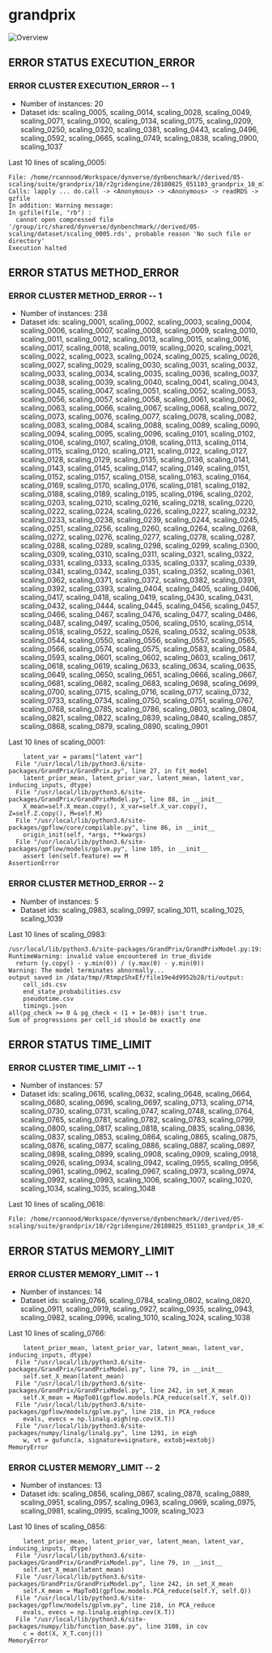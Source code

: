 # grandprix
![Overview](grandprix.svg)

## ERROR STATUS EXECUTION_ERROR

### ERROR CLUSTER EXECUTION_ERROR -- 1

 * Number of instances: 20
 * Dataset ids: scaling_0005, scaling_0014, scaling_0028, scaling_0049, scaling_0071, scaling_0100, scaling_0134, scaling_0175, scaling_0209, scaling_0250, scaling_0320, scaling_0381, scaling_0443, scaling_0496, scaling_0592, scaling_0665, scaling_0749, scaling_0838, scaling_0900, scaling_1037

Last 10 lines of scaling_0005:
```
File: /home/rcannood/Workspace/dynverse/dynbenchmark//derived/05-scaling/suite/grandprix/10/r2gridengine/20180825_051103_grandprix_10_m7yr1UBI3i/log/log.5.e.txt
Calls: lapply ... do.call -> <Anonymous> -> <Anonymous> -> readRDS -> gzfile
In addition: Warning message:
In gzfile(file, "rb") :
  cannot open compressed file '/group/irc/shared/dynverse/dynbenchmark//derived/05-scaling/dataset/scaling_0005.rds', probable reason 'No such file or directory'
Execution halted
```

## ERROR STATUS METHOD_ERROR

### ERROR CLUSTER METHOD_ERROR -- 1

 * Number of instances: 238
 * Dataset ids: scaling_0001, scaling_0002, scaling_0003, scaling_0004, scaling_0006, scaling_0007, scaling_0008, scaling_0009, scaling_0010, scaling_0011, scaling_0012, scaling_0013, scaling_0015, scaling_0016, scaling_0017, scaling_0018, scaling_0019, scaling_0020, scaling_0021, scaling_0022, scaling_0023, scaling_0024, scaling_0025, scaling_0026, scaling_0027, scaling_0029, scaling_0030, scaling_0031, scaling_0032, scaling_0033, scaling_0034, scaling_0035, scaling_0036, scaling_0037, scaling_0038, scaling_0039, scaling_0040, scaling_0041, scaling_0043, scaling_0045, scaling_0047, scaling_0051, scaling_0052, scaling_0053, scaling_0056, scaling_0057, scaling_0058, scaling_0061, scaling_0062, scaling_0063, scaling_0066, scaling_0067, scaling_0068, scaling_0072, scaling_0073, scaling_0076, scaling_0077, scaling_0078, scaling_0082, scaling_0083, scaling_0084, scaling_0088, scaling_0089, scaling_0090, scaling_0094, scaling_0095, scaling_0096, scaling_0101, scaling_0102, scaling_0106, scaling_0107, scaling_0108, scaling_0113, scaling_0114, scaling_0115, scaling_0120, scaling_0121, scaling_0122, scaling_0127, scaling_0128, scaling_0129, scaling_0135, scaling_0136, scaling_0141, scaling_0143, scaling_0145, scaling_0147, scaling_0149, scaling_0151, scaling_0152, scaling_0157, scaling_0158, scaling_0163, scaling_0164, scaling_0169, scaling_0170, scaling_0176, scaling_0181, scaling_0182, scaling_0188, scaling_0189, scaling_0195, scaling_0196, scaling_0202, scaling_0203, scaling_0210, scaling_0216, scaling_0218, scaling_0220, scaling_0222, scaling_0224, scaling_0226, scaling_0227, scaling_0232, scaling_0233, scaling_0238, scaling_0239, scaling_0244, scaling_0245, scaling_0251, scaling_0256, scaling_0260, scaling_0264, scaling_0268, scaling_0272, scaling_0276, scaling_0277, scaling_0278, scaling_0287, scaling_0288, scaling_0289, scaling_0298, scaling_0299, scaling_0300, scaling_0309, scaling_0310, scaling_0311, scaling_0321, scaling_0322, scaling_0331, scaling_0333, scaling_0335, scaling_0337, scaling_0339, scaling_0341, scaling_0342, scaling_0351, scaling_0352, scaling_0361, scaling_0362, scaling_0371, scaling_0372, scaling_0382, scaling_0391, scaling_0392, scaling_0393, scaling_0404, scaling_0405, scaling_0406, scaling_0417, scaling_0418, scaling_0419, scaling_0430, scaling_0431, scaling_0432, scaling_0444, scaling_0445, scaling_0456, scaling_0457, scaling_0466, scaling_0467, scaling_0476, scaling_0477, scaling_0486, scaling_0487, scaling_0497, scaling_0506, scaling_0510, scaling_0514, scaling_0518, scaling_0522, scaling_0526, scaling_0532, scaling_0538, scaling_0544, scaling_0550, scaling_0556, scaling_0557, scaling_0565, scaling_0566, scaling_0574, scaling_0575, scaling_0583, scaling_0584, scaling_0593, scaling_0601, scaling_0602, scaling_0603, scaling_0617, scaling_0618, scaling_0619, scaling_0633, scaling_0634, scaling_0635, scaling_0649, scaling_0650, scaling_0651, scaling_0666, scaling_0667, scaling_0681, scaling_0682, scaling_0683, scaling_0698, scaling_0699, scaling_0700, scaling_0715, scaling_0716, scaling_0717, scaling_0732, scaling_0733, scaling_0734, scaling_0750, scaling_0751, scaling_0767, scaling_0768, scaling_0785, scaling_0786, scaling_0803, scaling_0804, scaling_0821, scaling_0822, scaling_0839, scaling_0840, scaling_0857, scaling_0868, scaling_0879, scaling_0890, scaling_0901

Last 10 lines of scaling_0001:
```
    latent_var = params["latent_var"]
  File "/usr/local/lib/python3.6/site-packages/GrandPrix/GrandPrix.py", line 27, in fit_model
    latent_prior_mean, latent_prior_var, latent_mean, latent_var, inducing_inputs, dtype)
  File "/usr/local/lib/python3.6/site-packages/GrandPrix/GrandPrixModel.py", line 88, in __init__
    X_mean=self.X_mean.copy(), X_var=self.X_var.copy(), Z=self.Z.copy(), M=self.M)
  File "/usr/local/lib/python3.6/site-packages/gpflow/core/compilable.py", line 86, in __init__
    origin_init(self, *args, **kwargs)
  File "/usr/local/lib/python3.6/site-packages/gpflow/models/gplvm.py", line 105, in __init__
    assert len(self.feature) == M
AssertionError
```

### ERROR CLUSTER METHOD_ERROR -- 2

 * Number of instances: 5
 * Dataset ids: scaling_0983, scaling_0997, scaling_1011, scaling_1025, scaling_1039

Last 10 lines of scaling_0983:
```
/usr/local/lib/python3.6/site-packages/GrandPrix/GrandPrixModel.py:19: RuntimeWarning: invalid value encountered in true_divide
  return (y.copy() - y.min(0)) / (y.max(0) - y.min(0))
Warning: The model terminates abnormally...
output saved in /data/tmp//RtmpzShxEf/file19e4d9952b28/ti/output: 
	cell_ids.csv
	end_state_probabilities.csv
	pseudotime.csv
	timings.json
all(pg_check >= 0 & pg_check < (1 + 1e-08)) isn't true.
Sum of progressions per cell_id should be exactly one
```

## ERROR STATUS TIME_LIMIT

### ERROR CLUSTER TIME_LIMIT -- 1

 * Number of instances: 57
 * Dataset ids: scaling_0616, scaling_0632, scaling_0648, scaling_0664, scaling_0680, scaling_0696, scaling_0697, scaling_0713, scaling_0714, scaling_0730, scaling_0731, scaling_0747, scaling_0748, scaling_0764, scaling_0765, scaling_0781, scaling_0782, scaling_0783, scaling_0799, scaling_0800, scaling_0817, scaling_0818, scaling_0835, scaling_0836, scaling_0837, scaling_0853, scaling_0864, scaling_0865, scaling_0875, scaling_0876, scaling_0877, scaling_0886, scaling_0887, scaling_0897, scaling_0898, scaling_0899, scaling_0908, scaling_0909, scaling_0918, scaling_0926, scaling_0934, scaling_0942, scaling_0955, scaling_0956, scaling_0961, scaling_0962, scaling_0967, scaling_0973, scaling_0974, scaling_0992, scaling_0993, scaling_1006, scaling_1007, scaling_1020, scaling_1034, scaling_1035, scaling_1048

Last 10 lines of scaling_0616:
```
File: /home/rcannood/Workspace/dynverse/dynbenchmark//derived/05-scaling/suite/grandprix/10/r2gridengine/20180825_051103_grandprix_10_m7yr1UBI3i/log/log.616.e.txt
```

## ERROR STATUS MEMORY_LIMIT

### ERROR CLUSTER MEMORY_LIMIT -- 1

 * Number of instances: 14
 * Dataset ids: scaling_0766, scaling_0784, scaling_0802, scaling_0820, scaling_0911, scaling_0919, scaling_0927, scaling_0935, scaling_0943, scaling_0982, scaling_0996, scaling_1010, scaling_1024, scaling_1038

Last 10 lines of scaling_0766:
```
    latent_prior_mean, latent_prior_var, latent_mean, latent_var, inducing_inputs, dtype)
  File "/usr/local/lib/python3.6/site-packages/GrandPrix/GrandPrixModel.py", line 79, in __init__
    self.set_X_mean(latent_mean)
  File "/usr/local/lib/python3.6/site-packages/GrandPrix/GrandPrixModel.py", line 242, in set_X_mean
    self.X_mean = MapTo01(gpflow.models.PCA_reduce(self.Y, self.Q))
  File "/usr/local/lib/python3.6/site-packages/gpflow/models/gplvm.py", line 218, in PCA_reduce
    evals, evecs = np.linalg.eigh(np.cov(X.T))
  File "/usr/local/lib/python3.6/site-packages/numpy/linalg/linalg.py", line 1291, in eigh
    w, vt = gufunc(a, signature=signature, extobj=extobj)
MemoryError
```

### ERROR CLUSTER MEMORY_LIMIT -- 2

 * Number of instances: 13
 * Dataset ids: scaling_0856, scaling_0867, scaling_0878, scaling_0889, scaling_0951, scaling_0957, scaling_0963, scaling_0969, scaling_0975, scaling_0981, scaling_0995, scaling_1009, scaling_1023

Last 10 lines of scaling_0856:
```
    latent_prior_mean, latent_prior_var, latent_mean, latent_var, inducing_inputs, dtype)
  File "/usr/local/lib/python3.6/site-packages/GrandPrix/GrandPrixModel.py", line 79, in __init__
    self.set_X_mean(latent_mean)
  File "/usr/local/lib/python3.6/site-packages/GrandPrix/GrandPrixModel.py", line 242, in set_X_mean
    self.X_mean = MapTo01(gpflow.models.PCA_reduce(self.Y, self.Q))
  File "/usr/local/lib/python3.6/site-packages/gpflow/models/gplvm.py", line 218, in PCA_reduce
    evals, evecs = np.linalg.eigh(np.cov(X.T))
  File "/usr/local/lib/python3.6/site-packages/numpy/lib/function_base.py", line 3108, in cov
    c = dot(X, X_T.conj())
MemoryError
```


